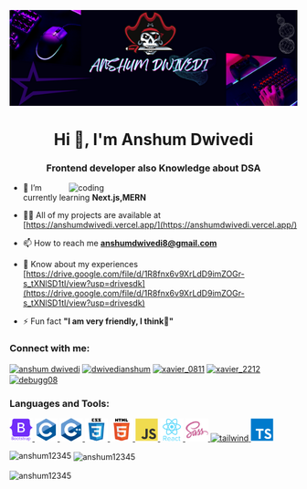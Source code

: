 ![logo](https://github.com/anshum12345/anshum12345/blob/main/Anshum%20Dwivedi...png)
<h1 align="center">Hi 👋, I'm Anshum Dwivedi</h1>
<h3 align="center">Frontend developer also Knowledge about DSA</h3>
<img align="right" alt="coding" width="400" src="https://camo.githubusercontent.com/9792d43627b178fd4a45bcabb3647d7b34a62d64baf96a19abf6ea19d5cea8dd/68747470733a2f2f63646e2e6472696262626c652e636f6d2f75736572732f313138373833362f73637265656e73686f74732f363533393432392f70726f6772616d65722e676966">

- 🌱 I’m currently learning **Next.js,MERN**

- 👨‍💻 All of my projects are available at [https://anshumdwivedi.vercel.app/](https://anshumdwivedi.vercel.app/)

- 📫 How to reach me **anshumdwivedi8@gmail.com**

- 📄 Know about my experiences [https://drive.google.com/file/d/1R8fnx6v9XrLdD9imZOGr-s_tXNlSD1tI/view?usp=drivesdk](https://drive.google.com/file/d/1R8fnx6v9XrLdD9imZOGr-s_tXNlSD1tI/view?usp=drivesdk)

- ⚡ Fun fact **"I am very friendly, I think🤝"**

<h3 align="left">Connect with me:</h3>
<p align="left">
<a href="https://linkedin.com/in/anshum dwivedi" target="blank"><img align="center" src="https://raw.githubusercontent.com/rahuldkjain/github-profile-readme-generator/master/src/images/icons/Social/linked-in-alt.svg" alt="anshum dwivedi" height="30" width="40" /></a>
<a href="https://instagram.com/dwivedianshum" target="blank"><img align="center" src="https://raw.githubusercontent.com/rahuldkjain/github-profile-readme-generator/master/src/images/icons/Social/instagram.svg" alt="dwivedianshum" height="30" width="40" /></a>
<a href="https://www.codechef.com/users/xavier_0811" target="blank"><img align="center" src="https://cdn.jsdelivr.net/npm/simple-icons@3.1.0/icons/codechef.svg" alt="xavier_0811" height="30" width="40" /></a>
<a href="https://www.leetcode.com/xavier_2212" target="blank"><img align="center" src="https://raw.githubusercontent.com/rahuldkjain/github-profile-readme-generator/master/src/images/icons/Social/leet-code.svg" alt="xavier_2212" height="30" width="40" /></a>
<a href="https://auth.geeksforgeeks.org/user/debugg08" target="blank"><img align="center" src="https://raw.githubusercontent.com/rahuldkjain/github-profile-readme-generator/master/src/images/icons/Social/geeks-for-geeks.svg" alt="debugg08" height="30" width="40" /></a>
</p>

<h3 align="left">Languages and Tools:</h3>
<p align="left"> <a href="https://getbootstrap.com" target="_blank" rel="noreferrer"> <img src="https://raw.githubusercontent.com/devicons/devicon/master/icons/bootstrap/bootstrap-plain-wordmark.svg" alt="bootstrap" width="40" height="40"/> </a> <a href="https://www.cprogramming.com/" target="_blank" rel="noreferrer"> <img src="https://raw.githubusercontent.com/devicons/devicon/master/icons/c/c-original.svg" alt="c" width="40" height="40"/> </a> <a href="https://www.w3schools.com/cpp/" target="_blank" rel="noreferrer"> <img src="https://raw.githubusercontent.com/devicons/devicon/master/icons/cplusplus/cplusplus-original.svg" alt="cplusplus" width="40" height="40"/> </a> <a href="https://www.w3schools.com/css/" target="_blank" rel="noreferrer"> <img src="https://raw.githubusercontent.com/devicons/devicon/master/icons/css3/css3-original-wordmark.svg" alt="css3" width="40" height="40"/> </a> <a href="https://www.w3.org/html/" target="_blank" rel="noreferrer"> <img src="https://raw.githubusercontent.com/devicons/devicon/master/icons/html5/html5-original-wordmark.svg" alt="html5" width="40" height="40"/> </a> <a href="https://developer.mozilla.org/en-US/docs/Web/JavaScript" target="_blank" rel="noreferrer"> <img src="https://raw.githubusercontent.com/devicons/devicon/master/icons/javascript/javascript-original.svg" alt="javascript" width="40" height="40"/> </a> <a href="https://reactjs.org/" target="_blank" rel="noreferrer"> <img src="https://raw.githubusercontent.com/devicons/devicon/master/icons/react/react-original-wordmark.svg" alt="react" width="40" height="40"/> </a> <a href="https://sass-lang.com" target="_blank" rel="noreferrer"> <img src="https://raw.githubusercontent.com/devicons/devicon/master/icons/sass/sass-original.svg" alt="sass" width="40" height="40"/> </a> <a href="https://tailwindcss.com/" target="_blank" rel="noreferrer"> <img src="https://www.vectorlogo.zone/logos/tailwindcss/tailwindcss-icon.svg" alt="tailwind" width="40" height="40"/> </a> <a href="https://www.typescriptlang.org/" target="_blank" rel="noreferrer"> <img src="https://raw.githubusercontent.com/devicons/devicon/master/icons/typescript/typescript-original.svg" alt="typescript" width="40" height="40"/> </a> </p>

<p><img align="left" src="https://github-readme-stats.vercel.app/api/top-langs?username=anshum12345&show_icons=true&locale=en&layout=compact" alt="anshum12345" /></p>

<p>&nbsp;<img align="center" src="https://github-readme-stats.vercel.app/api?username=anshum12345&show_icons=true&locale=en" alt="anshum12345" /></p>

<p><img align="center" src="https://github-readme-streak-stats.herokuapp.com/?user=anshum12345&" alt="anshum12345" /></p>
